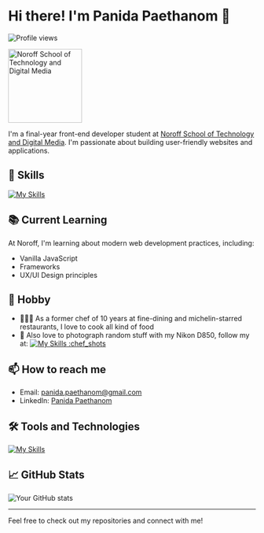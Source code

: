 # Hi there! I'm Panida Paethanom 👋
![Profile views](https://komarev.com/ghpvc/?username=Panida287&style=flat-square)


<picture>
  <source media="(prefers-color-scheme: dark)" srcset="https://xcruiter.no/wp-content/uploads/2023/12/noroff-logo-xcruiter.png">
  <source media="(prefers-color-scheme: light)" srcset="https://static.noroff.no/cms/noroff/noroff-logo.png">
  <img alt="Noroff School of Technology and Digital Media" src="https://static.noroff.no/cms/noroff/noroff-logo.png" width="150" height="auto">
</picture>

I'm a final-year front-end developer student at [Noroff School of Technology and Digital Media](https://www.noroff.no). I'm passionate about building user-friendly websites and applications.

## 🚀 Skills

[![My Skills](https://skillicons.dev/icons?i=html,css,javascript,nodejs,tailwind,figma,ai,ps,pr)](https://skillicons.dev)


## 📚 Current Learning

At Noroff, I'm learning about modern web development practices, including:

- Vanilla JavaScript
- Frameworks
- UX/UI Design principles

## 👾 Hobby
- 👩🏻‍🍳 As a former chef of 10 years at fine-dining and michelin-starred restaurants, I love to cook all kind of food
- 📸 Also love to photograph random stuff with my Nikon D850, follow my at: [![My Skills](https://skillicons.dev/icons?i=instagram)](https://skillicons.dev)[ :chef_shots]([https://www.linkedin.com/in/panida-paethanom-8a6317239/](https://www.instagram.com/chef_shots?igsh=MTkyNjJhYWUxcHhybg%3D%3D&utm_source=qr))

## 📫 How to reach me

- Email: [panida.paethanom@gmail.com](mailto:panida.paethanom@gmail.com)
- LinkedIn: [Panida Paethanom](https://www.linkedin.com/in/panida-paethanom-8a6317239/)


## 🛠️ Tools and Technologies

[![My Skills](https://skillicons.dev/icons?i=figma,ai,ps,github,webstorm,apple)](https://skillicons.dev)

## 📈 GitHub Stats

![Your GitHub stats](https://github-readme-stats.vercel.app/api?username=Panida287&show_icons=true&theme=radical)

---

Feel free to check out my repositories and connect with me!
